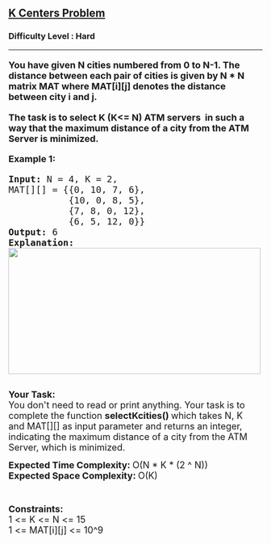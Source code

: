 <h2><a href="https://www.geeksforgeeks.org/problems/k-centers-problem/1?page=10&difficulty=Hard&sortBy=submissions">K Centers Problem</a></h2><h3>Difficulty Level : Hard</h3><hr><div class="problems_problem_content__Xm_eO"><h4><span style="font-size:18px">You have given N cities numbered from 0 to N-1. The distance between each pair of cities is given by N * N matrix MAT where MAT[i][j] denotes the distance between city i and j.</span></h4>

<h4><span style="font-size:18px">The task is to&nbsp;select K (K&lt;= N) ATM servers&nbsp; in such a way that the maximum distance of a city from the ATM Server is minimized.</span></h4>

<h4><span style="font-size:18px"><strong>Example 1:</strong></span></h4>

<pre><span style="font-size:18px"><strong>Input:</strong> N = 4, K = 2,
MAT[][] = {{0, 10, 7, 6},
           {10, 0, 8, 5},
           {7, 8, 0, 12},
           {6, 5, 12, 0}}
<strong>Output:</strong> 6
<strong>Explanation:</strong><code>
<img alt="" src="https://media.geeksforgeeks.org/img-practice/kcenters11-1649711037.png" style="height:250px; width:500px"></code></span>

</pre>

<p><span style="font-size:18px"><strong>Your Task:</strong><br>
You don't need to read or print anything. Your task is to complete the function <strong>selectKcities() </strong>which takes N, K&nbsp; and MAT[][] as input parameter and returns an integer, indicating the maximum distance of a city from the ATM Server, which is minimized.</span></p>

<p><span style="font-size:18px"><strong>Expected Time Complexity:&nbsp;</strong>O(N * K * (2 ^ N))<br>
<strong>Expected Space Complexity:&nbsp;</strong>O(K)</span></p>

<p>&nbsp;</p>

<p><span style="font-size:18px"><strong>Constraints:</strong><br>
1 &lt;= K &lt;= N &lt;= 15<br>
1 &lt;= MAT[i][j] &lt;= 10^9</span></p>
</div>